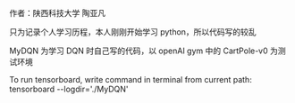 作者：陕西科技大学 陶亚凡

只为记录个人学习历程，本人刚刚开始学习 python，所以代码写的较乱

MyDQN 为学习 DQN 时自己写的代码，以 openAI gym 中的 CartPole-v0 为测试环境

To run tensorboard, write command in terminal from current path: 
tensorboard --logdir='./MyDQN' 
